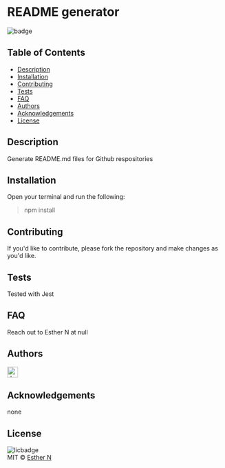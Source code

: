 
# **README generator**
![badge](https://img.shields.io/badge/Built%20with-Javascript-yellow)

## Table of Contents
* [Description](#description)
* [Installation](#installation)
* [Contributing](#contributing)
* [Tests](#tests)
* [FAQ](#faq)
* [Authors](#authors)
* [Acknowledgements](#acknowledgements)
* [License](#license)

## Description
Generate README.md files for Github respositories

## Installation
Open your terminal and run the following:
> npm install

## Contributing
If you'd like to contribute, please fork the repository and make changes as you'd like. 

## Tests
Tested with Jest

## FAQ
Reach out to Esther N at null 

## Authors
<a href="https://github.com/ecn2318" target="_blank"><img src="https://avatars0.githubusercontent.com/u/60996793?v=4.png" alt="dp" width="25"/></a> 

## Acknowledgements
none

## License
![licbadge](https://img.shields.io/badge/license-MIT-green)
<br>
MIT © [Esther N](https://github.com/ecn2318)
